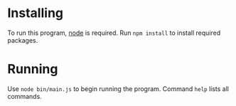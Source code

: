 # Installing
To run this program, [node](https://nodejs.org/en/download) is required. Run `npm install` to install required packages.

# Running
Use `node bin/main.js` to begin running the program. Command `help` lists all commands.
